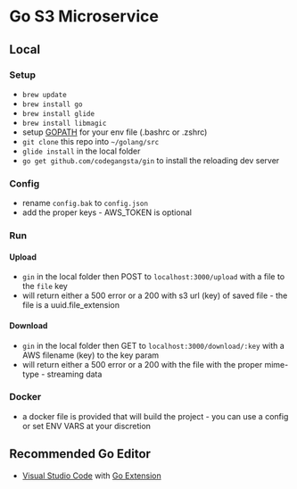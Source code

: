 # Go S3 Microservice

## Local

### Setup
- ` brew update `
- ` brew install go `
- ` brew install glide `
- ` brew install libmagic `
-  setup [GOPATH](https://gist.github.com/vsouza/77e6b20520d07652ed7d) for your env file (.bashrc or .zshrc)
- ` git clone ` this repo into ` ~/golang/src `
- ` glide install ` in the local folder
- ` go get github.com/codegangsta/gin ` to install the reloading dev server

### Config
- rename `config.bak` to `config.json`
- add the proper keys - AWS_TOKEN is optional

### Run

#### Upload
- ` gin ` in the local folder then POST to ` localhost:3000/upload `  with a file to the `file` key
- will return either a 500 error or a 200 with s3 url (key) of saved file - the file is a uuid.file_extension

#### Download
- ` gin ` in the local folder then GET to ` localhost:3000/download/:key ` with a AWS filename (key) to the key param
- will return either a 500 error or a 200 with the file with the proper mime-type - streaming data

### Docker
- a docker file is provided that will build the project - you can use a config or set ENV VARS at your discretion

## Recommended Go Editor
- [Visual Studio Code](https://code.visualstudio.com/) with [Go Extension](https://github.com/Microsoft/vscode-go)
